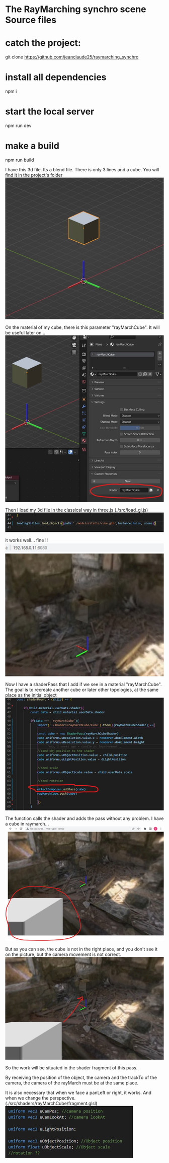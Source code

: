 # The RayMarching synchro scene Source files

# catch the project:
git clone https://github.com/jeanclaude25/raymarching_synchro

# install all dependencies
npm i

# start the local server
npm run dev

# make a build
npm run build


I have this 3d file.
Its a blend file.
There is only 3 lines and a cube.
You will find it in the project's folder
![Design preview](./design/1.jpg)


On the material of my cube, there is this parameter "rayMarchCube".
It will be useful later on...
![Design preview](./design/2.jpg)


Then I load my 3d file in the classical way in three.js (./src/load_gl.js)
![Design preview](./design/3.jpg)


it works well... fine !!
![Design preview](./design/4.jpg)


Now I have a shaderPass that I add if we see in a material "rayMarchCube".
The goal is to recreate another cube or later other topologies, at the same place as the initial object
![Design preview](./design/5.jpg)


The function calls the shader and adds the pass without any problem.
I have a cube in raymarch...
![Design preview](./design/6.jpg)


But as you can see, the cube is not in the right place, and you don't see it on the picture, but the camera movement is not correct.
![Design preview](./design/7.jpg)


So the work will be situated in the shader fragment of this pass.

By receiving the position of the object, the camera and the trackTo of the camera, the camera of the rayMarch must be at the same place.

It is also necessary that when we face a panLeft or right, it works.
And when we change the perspective.
(./src/shaders/rayMarchCube/fragment.glsl)
![Design preview](./design/8.jpg)

